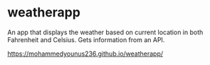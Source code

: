 # weatherapp
An app that displays the weather based on current location in both Fahrenheit and Celsius.
Gets information from an API.

https://mohammedyounus236.github.io/weatherapp/
